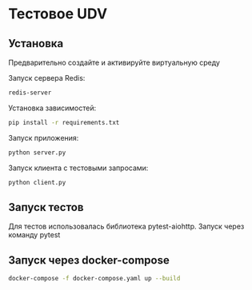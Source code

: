 # Тестовое UDV
## Установка

Предварительно создайте и активируйте виртуальную среду

Запуск сервера Redis:
```sh
redis-server
```

Установка зависимостей:
```sh
pip install -r requirements.txt
```

Запуск приложения:
```sh
python server.py
```

Запуск клиента с тестовыми запросами:
```sh
python client.py
```

## Запуск тестов

Для тестов использовалась библиотека pytest-aiohttp. Запуск через команду pytest

## Запуск через docker-compose

```sh
docker-compose -f docker-compose.yaml up --build
```
